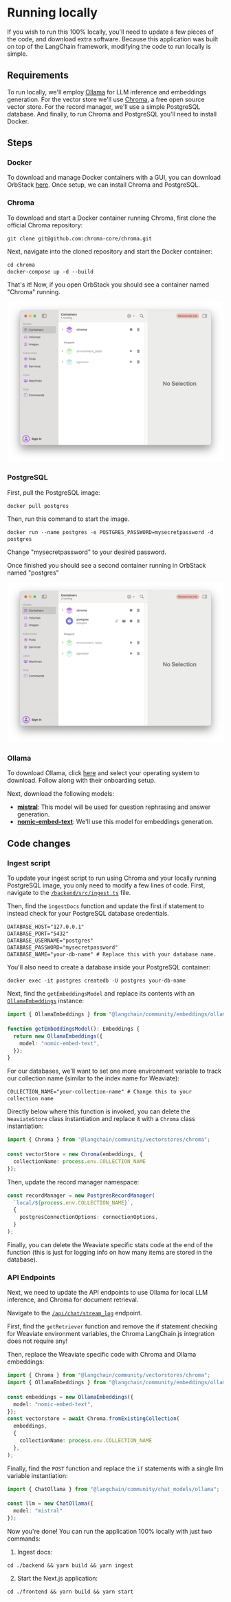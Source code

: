 # Running locally

If you wish to run this 100% locally, you'll need to update a few pieces of the code, and download extra software. Because this application was built on top of the LangChain framework, modifying the code to run locally is simple.

## Requirements

To run locally, we'll employ [Ollama](https://ollama.com) for LLM inference and embeddings generation. For the vector store we'll use [Chroma](https://www.trychroma.com/), a free open source vector store. For the record manager, we'll use a simple PostgreSQL database. And finally, to run Chroma and PostgreSQL you'll need to install Docker.

## Steps

### Docker

To download and manage Docker containers with a GUI, you can download OrbStack [here](https://orbstack.dev/download). Once setup, we can install Chroma and PostgreSQL.

### Chroma

To download and start a Docker container running Chroma, first clone the official Chroma repository:

```shell
git clone git@github.com:chroma-core/chroma.git
```

Next, navigate into the cloned repository and start the Docker container:

```shell
cd chroma
docker-compose up -d --build
```

That's it! Now, if you open OrbStack you should see a container named "Chroma" running.

![Chroma Container](./assets/images/orbstack_running_chroma.png)

### PostgreSQL

First, pull the PostgreSQL image:

```shell
docker pull postgres
```

Then, run this command to start the image.

```shell
docker run --name postgres -e POSTGRES_PASSWORD=mysecretpassword -d postgres
```

Change "mysecretpassword" to your desired password.

Once finished you should see a second container running in OrbStack named "postgres"

![Chroma and PostgreSQL Container](./assets/images/orbstack_running_chroma_pgsql.png)

### Ollama

To download Ollama, click [here](https://ollama.com/download) and select your operating system to download. Follow along with their onboarding setup.

Next, download the following models:

- [**mistral**](https://ollama.com/library/mistral): This model will be used for question rephrasing and answer generation.
- [**nomic-embed-text**](https://ollama.com/library/nomic-embed-text): We'll use this model for embeddings generation.

## Code changes

### Ingest script

To update your ingest script to run using Chroma and your locally running PostgreSQL image, you only need to modify a few lines of code. First, navigate to the [`/backend/src/ingest.ts`](/backend/src/ingest.ts) file.

Then, find the `ingestDocs` function and update the first if statement to instead check for your PostgreSQL database credentials.

```shell
DATABASE_HOST="127.0.0.1"
DATABASE_PORT="5432"
DATABASE_USERNAME="postgres"
DATABASE_PASSWORD="mysecretpassword"
DATABASE_NAME="your-db-name" # Replace this with your database name.
```

You'll also need to create a database inside your PostgreSQL container:

```shell
docker exec -it postgres createdb -U postgres your-db-name
```

Next, find the `getEmbeddingsModel` and replace its contents with an [`OllamaEmbeddings`](https://api.js.langchain.com/classes/langchain_community_embeddings_ollama.OllamaEmbeddings.html) instance:


```typescript
import { OllamaEmbeddings } from "@langchain/community/embeddings/ollama";

function getEmbeddingsModel(): Embeddings {
  return new OllamaEmbeddings({
    model: "nomic-embed-text",
  });
}
```

For our databases, we'll want to set one more environment variable to track our collection name (similar to the index name for Weaviate):

```shell
COLLECTION_NAME="your-collection-name" # Change this to your collection name
```

Directly below where this function is invoked, you can delete the `WeaviateStore` class instantiation and replace it with a `Chroma` class instantiation:

```typescript
import { Chroma } from "@langchain/community/vectorstores/chroma";

const vectorStore = new Chroma(embeddings, {
  collectionName: process.env.COLLECTION_NAME
});
```

Then, update the record manager namespace:

```typescript
const recordManager = new PostgresRecordManager(
  `local/${process.env.COLLECTION_NAME}`,
  {
    postgresConnectionOptions: connectionOptions,
  }
);
```

Finally, you can delete the Weaviate specific stats code at the end of the function (this is just for logging info on how many items are stored in the database).

### API Endpoints

Next, we need to update the API endpoints to use Ollama for local LLM inference, and Chroma for document retrieval.

Navigate to the [`/api/chat/stream_log`](frontend/app/api/chat/stream_log/route.ts) endpoint.

First, find the `getRetriever` function and remove the if statement checking for Weaviate environment variables, the Chroma LangChain.js integration does not require any!

Then, replace the Weaviate specific code with Chroma and Ollama embeddings:

```typescript
import { Chroma } from "@langchain/community/vectorstores/chroma";
import { OllamaEmbeddings } from "@langchain/community/embeddings/ollama";

const embeddings = new OllamaEmbeddings({
  model: "nomic-embed-text",
});
const vectorstore = await Chroma.fromExistingCollection(
  embeddings,
  {
    collectionName: process.env.COLLECTION_NAME
  },
);
```

Finally, find the `POST` function and replace the `if` statements with a single llm variable instantiation:

```typescript
import { ChatOllama } from "@langchain/community/chat_models/ollama";

const llm = new ChatOllama({
  model: "mistral"
});
```

Now you're done! You can run the application 100% locally with just two commands:

1. Ingest docs:

```shell
cd ./backend && yarn build && yarn ingest
```

2. Start the Next.js application:

```shell
cd ./frontend && yarn build && yarn start
```